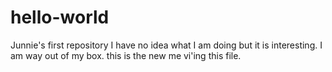 # hello-world
Junnie's first repository
I have no idea what I am doing but it is interesting.
I am way out of my box.
this is the new me vi'ing this file.


